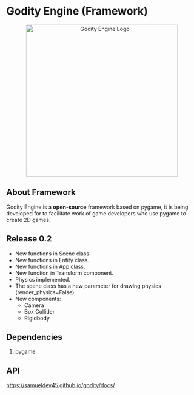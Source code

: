 # Godity Engine (Framework)

<p align="center">
  <a href="pass">
    <img src="pass" width="400" alt="Godity Engine Logo">
  </a>
</p>

## About Framework

Godity Engine is a **open-source** framework based on pygame, it is being developed for to facilitate work of game developers who use pygame to create 2D games.

## Release 0.2

 - New functions in Scene class.
 - New functions in Entity class.
 - New functions in App class.
 - New function in Transform component.
 - Physics implemented.
 - The scene class has a new parameter for drawing physics (render_physics=False).
 - New components:
     - Camera
     - Box Collider
     - Rigidbody

## Dependencies

1. pygame

## API

https://samueldev45.github.io/godity/docs/
